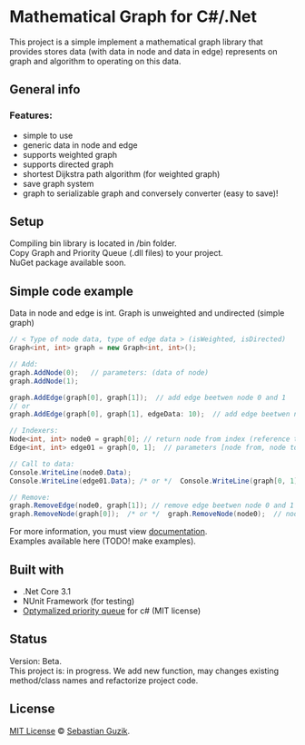 # Mathematical Graph for C#/.Net
This project is a simple implement a mathematical graph library that provides stores data (with data in node and data in edge) represents on graph and algorithm to operating on this data.

## General info
### Features:
- simple to use
- generic data in node and edge
- supports weighted graph
- supports directed graph
- shortest Dijkstra path algorithm (for weighted graph)
- save graph system
- graph to serializable graph and conversely converter (easy to save)!

## Setup
Compiling bin library is located in /bin folder. <br />
Copy Graph and Priority Queue (.dll files) to your project. <br />
NuGet package available soon.

## Simple code example
Data in node and edge is int. Graph is unweighted and undirected (simple graph)
```C#
// < Type of node data, type of edge data > (isWeighted, isDirected)
Graph<int, int> graph = new Graph<int, int>();

// Add:
graph.AddNode(0);   // parameters: (data of node)
graph.AddNode(1);

graph.AddEdge(graph[0], graph[1]);  // add edge beetwen node 0 and 1
// or
graph.AddEdge(graph[0], graph[1], edgeData: 10);  // add edge beetwen node 0 and 1, and data in edge = 10

// Indexers:
Node<int, int> node0 = graph[0]; // return node from index (reference to node fields)
Edge<int, int> edge01 = graph[0, 1];  // parameters [node from, node to], return edge beetwen node 0 and 1

// Call to data:
Console.WriteLine(node0.Data);
Console.WriteLine(edge01.Data); /* or */  Console.WriteLine(graph[0, 1].Data);

// Remove:
graph.RemoveEdge(node0, graph[1]); // remove edge beetwen node 0 and 1
graph.RemoveNode(graph[0]);  /* or */  graph.RemoveNode(node0);  // node 1 becomes to node 0
```
For more information, you must view [documentation](https://github.com/Guzik1/.Net_MathGraph/blob/master/docs/Graph/index.md). <br />
Examples available here (TODO! make examples).

## Built with
- .Net Core 3.1
- NUnit Framework (for testing)
- [Optymalized priority queue](https://github.com/BlueRaja/High-Speed-Priority-Queue-for-C-Sharp) for c# (MIT license)

## Status
Version: Beta. <br />
This project is: in progress. We add new function, may changes existing method/class names and refactorize project code.

## License
[MIT License](https://github.com/Guzik1/.Net_MathGraph/blob/master/LICENSE) © [Sebastian Guzik](https://github.com/Guzik1).
